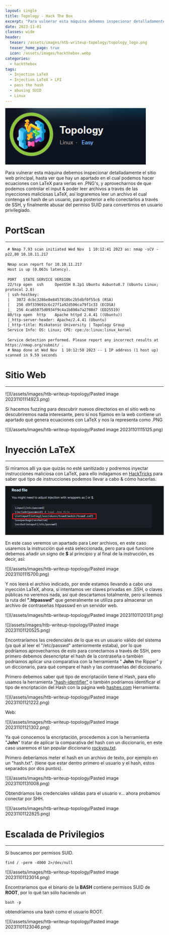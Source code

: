 ```yaml
---
layout: single
title: Topology - Hack The Box
excerpt: "Para vulnerar esta máquina debemos inspecionar detalladamente el sitio web principal, hasta ver que hay un apartado en el cual podemos hacer ecuaciones con LaTeX para verlas en .PNG's, y aprovecharnos de que podemos controlar el input & poder leer archivos a través de las inyecciones maliciosas LaTeX, así lograremos leer un archivo el cual contenga el hash de un usuario, para posterior a ello conectarlos a través de SSH, y finalmente abusar del permiso SUID para convertirnos en usuario privilegiado."
date: 2023-11-01
classes: wide
header:
  teaser: /assets/images/htb-writeup-topology/topology_logo.png
  teaser_home_page: true
  icon: /assets/images/hackthebox.webp
categories:
  - hackthebox
tags:
  - Injection LaTeX
  - Injection LaTeX > LFI
  - pass the hash
  - abusing SUID
  - Linux
---
```


![](/assets/images/htb-writeup-topology/topology_logo.png)

Para vulnerar esta máquina debemos inspecionar detalladamente el sitio web principal, hasta ver que hay un apartado en el cual podemos hacer ecuaciones con LaTeX para verlas en .PNG's, y aprovecharnos de que podemos controlar el input & poder leer archivos a través de las inyecciones maliciosas LaTeX, así lograremos leer un archivo el cual contenga el hash de un usuario, para posterior a ello conectarlos a través de SSH, y finalmente abusar del permiso SUID para convertirnos en usuario privilegiado.


# PortScan
____

```
 # Nmap 7.93 scan initiated Wed Nov  1 10:12:41 2023 as: nmap -sCV -p22,80 10.10.11.217
 
 Nmap scan report for 10.10.11.217
 Host is up (0.063s latency).
 
 PORT   STATE SERVICE VERSION
 22/tcp open  ssh     OpenSSH 8.2p1 Ubuntu 4ubuntu0.7 (Ubuntu Linux; protocol 2.0)
 | ssh-hostkey: 
 |   3072 dcbc3286e8e8457810bc2b5dbf0f55c6 (RSA)
 |   256 d9f339692c6c27f1a92d506ca79f1c33 (ECDSA)
 |_  256 4ca65075d0934f9c4a1b890a7a2708d7 (ED25519)
 80/tcp open  http    Apache httpd 2.4.41 ((Ubuntu))
 |_http-server-header: Apache/2.4.41 (Ubuntu)
 |_http-title: Miskatonic University | Topology Group
 Service Info: OS: Linux; CPE: cpe:/o:linux:linux_kernel
 
 Service detection performed. Please report any incorrect results at https://nmap.org/submit/ .
 # Nmap done at Wed Nov  1 10:12:50 2023 -- 1 IP address (1 host up) scanned in 9.59 seconds
```


# Sitio Web
_____

![](/assets/images/htb-writeup-topology/Pasted image 20231101114923.png)

Sí hacemos fuzzing para descubrir nuevos directorios en el sitio web no descubriremos nada interesante, pero sí nos fijamos en la web contiene un apartado qué genera ecuaciones con LaTeX y nos la representa como .PNG 

![](/assets/images/htb-writeup-topology/Pasted image 20231101115125.png)

# Inyección LaTeX
_____


Sí miramos allí ya que quizás no esté sanitizado y podremos inyectar instrucciones maliciosa con LaTeX, para ello indagamos en [HackTricks](https://book.hacktricks.xyz/pentesting-web/formula-csv-doc-latex-ghostscript-injection) para saber qué tipo de instrucciones podemos llevar a cabo & cómo hacerlas.

![](/assets/images/htb-writeup-topology/read_file_latex.png)

En este caso veremos un apartado para Leer archivos, en este caso usaremos la instrucción qué está seleccionada, pero para qué funcione debemos añadir un signo de **$** al principio y al final de la instrucción, es decir, así:

![](/assets/images/htb-writeup-topology/Pasted image 20231101115700.png)

Y nos leerá el archivo indicado, por ende estamos llevando a cabo una inyección LaTeX, ahora, sí intentamos ver claves privadas en .SSH, o claves públicas no veremos nada, así qué descartamos totalmente, pero sí leemos la ruta del **".htpasswd"** que generalmente se utiliza para almacenar un archivo de contraseñas htpasswd en un servidor web.


![](/assets/images/htb-writeup-topology/Pasted image 20231101120131.png)

![]/assets/images/htb-writeup-topology/(Pasted image 20231101120525.png)

Encontraríamos las credenciales de lo que es un usuario válido del sistema (ya qué al leer el "/etc/passwd" anteriormente estaba), por lo que podríamos aprovecharnos de esto para conectarnos a través de SSH, pero primero debemos desencriptar el hash de la contraseña o también podríamos aplicar una comparativa con la herramienta " **John** the Ripper" y un diccionario, para qué compare el hash y las contraseñas del diccionario.

Primero debemos saber qué tipo de encriptación tiene el Hash, para ello usamos la herramienta ["hash-identifier"](https://github.com/blackploit/hash-identifier) o también podríamos identificar el tipo de encriptación del Hash con la página web [hashes.com](https://hashes.com/en/tools/hash_identifier)
Herramienta:


![](/assets/images/htb-writeup-topology/Pasted image 20231101121222.png)

Web:

![](/assets/images/htb-writeup-topology/Pasted image 20231101121302.png)

Ya qué conocemos la encriptación, procedemos a con la herramienta "**John**" tratar de aplicar la comparativa del hash con un diccionario, en este caso usaremos el tan popular diccionario [rockyou.txt](https://github.com/brannondorsey/naive-hashcat/releases/download/data/rockyou.txt).

Primero deberíamos meter el hash en un archivo de texto, por ejemplo en un "hash.txt". (tiene que estar dentro primero el usuario y el hash, estos separados por dos puntos).

![](/assets/images/htb-writeup-topology/Pasted image 20231101131008.png)


Obtendríamos las credenciales válidas para el usuario v... ahora probamos conectar por SHH.

![](/assets/images/htb-writeup-topology/Pasted image 20231101122825.png)




# Escalada de Privilegios
_______

Sí buscamos por permisos SUID.
```
find / -perm -4000 2>/dev/null
```

![](/assets/images/htb-writeup-topology/Pasted image 20231101123014.png)


Encontraríamos que el binario de la **BASH** contiene permisos SUID de **ROOT**, por lo qué tan sólo haciendo un
```
bash -p
```

obtendríamos una bash como el usuario ROOT.

![](/assets/images/htb-writeup-topology/Pasted image 20231101123046.png)
